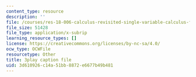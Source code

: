 ```yaml
---
content_type: resource
description: ''
file: /courses/res-18-006-calculus-revisited-single-variable-calculus-fall-2010/3d610926c14a51bb8872e6677b49b481_XaxjVRXonPg.vtt
file_size: 51428
file_type: application/x-subrip
learning_resource_types: []
license: https://creativecommons.org/licenses/by-nc-sa/4.0/
ocw_type: OCWFile
resourcetype: Other
title: 3play caption file
uid: 3d610926-c14a-51bb-8872-e6677b49b481
---
```

